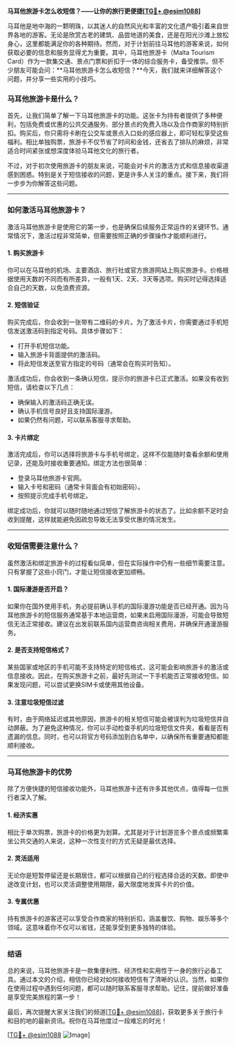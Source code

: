 **马耳他旅游卡怎么收短信？——让你的旅行更便捷[[TG💪+ @esim1088](https://t.me/s/esim1088)]**

马耳他是地中海的一颗明珠，以其迷人的自然风光和丰富的文化遗产吸引着来自世界各地的游客。无论是欣赏古老的建筑、品尝地道的美食，还是在阳光沙滩上放松身心，这里都能满足你的各种期待。然而，对于计划前往马耳他的游客来说，如何获取必要的信息和服务显得尤为重要。其中，马耳他旅游卡（Malta Tourism Card）作为一款集交通、景点门票和折扣于一体的综合服务卡，备受推崇。但不少朋友可能会问：**马耳他旅游卡怎么收短信？**今天，我们就来详细解答这个问题，并分享一些实用的小技巧。

### 马耳他旅游卡是什么？

首先，让我们简单了解一下马耳他旅游卡的功能。这张卡为持有者提供了多种便利，包括免费或优惠的公共交通服务、部分景点的免费入场以及合作商家的特别折扣。购买后，你只需将卡刷在公交车或景点入口处的感应器上，即可轻松享受这些福利。相比单独购票，旅游卡不仅节省了时间和金钱，还省去了排队的麻烦，非常适合时间紧张或想深度体验马耳他文化的旅行者。

不过，对于初次使用旅游卡的朋友来说，可能会对卡片的激活方式和信息接收渠道感到困惑。特别是关于短信接收的问题，更是许多人关注的重点。接下来，我们将一步步为你解答这些问题。

---

### 如何激活马耳他旅游卡？

激活马耳他旅游卡是使用它的第一步，也是确保后续服务正常运作的关键环节。通常情况下，激活过程非常简单，但需要按照正确的步骤操作才能顺利进行。

#### 1. 购买旅游卡
你可以在马耳他的机场、主要酒店、旅行社或官方旅游网站上购买旅游卡。价格根据使用天数的不同而有所差异，一般有1天、2天、3天等选项。购买时记得选择适合自己的天数，以免浪费资源。

#### 2. 短信验证
购买完成后，你会收到一张带有二维码的卡片。为了激活卡片，你需要通过手机短信发送激活码到指定号码。具体步骤如下：
- 打开手机短信功能。
- 输入旅游卡背面提供的激活码。
- 将此短信发送至官方指定的号码（通常会在购买时告知）。

激活成功后，你会收到一条确认短信，提示你的旅游卡已正式激活。如果没有收到短信，请检查以下几点：
- 确保输入的激活码正确无误。
- 确认手机信号良好且支持国际漫游。
- 如果仍然有问题，可以联系客服寻求帮助。

#### 3. 卡片绑定
激活完成后，你可以选择将旅游卡与手机号绑定，这样不仅能随时查看余额和使用记录，还能及时接收重要通知。绑定方法也很简单：
- 登录马耳他旅游卡官网。
- 输入卡号和密码（通常卡背面会有初始密码）。
- 按照提示完成手机号绑定。

绑定成功后，你就可以随时随地通过短信了解旅游卡的状态了。比如余额不足时会收到提醒，这样就能避免因疏忽导致无法享受优惠的情况发生。

---

### 收短信需要注意什么？

虽然激活和绑定旅游卡的过程看似简单，但在实际操作中仍有一些细节需要注意。只有掌握了这些小窍门，才能让短信接收更加顺畅。

#### 1. 国际漫游是否开启？
如果你在国外使用手机，务必提前确认手机的国际漫游功能是否已经开通。因为马耳他旅游卡的短信服务通常基于本地运营商，如果未启用国际漫游，可能会导致短信无法正常接收。建议在出发前联系国内运营商咨询相关费用，并确保开通漫游服务。

#### 2. 是否支持短信格式？
某些国家或地区的手机可能不支持特定的短信格式，这可能会影响旅游卡的激活或信息接收。因此，在购买旅游卡之前，最好先测试一下手机能否正常接收短信。如果发现问题，可以尝试更换SIM卡或使用其他设备。

#### 3. 注意垃圾短信过滤
有时，由于网络延迟或其他原因，旅游卡的相关短信可能会被误判为垃圾短信并自动屏蔽。为了避免这种情况，你可以手动检查手机的垃圾短信文件夹，看看是否有遗漏的信息。同时，也可以将官方号码添加到白名单中，以确保所有重要通知都能顺利接收。

---

### 马耳他旅游卡的优势

除了方便快捷的短信接收功能外，马耳他旅游卡还有许多其他优点，值得每一位旅行者深入了解。

#### 1. 经济实惠
相比于单次购票，旅游卡的价格更为划算。尤其是对于计划游览多个景点或频繁乘坐公共交通的人来说，这种一次性支付的方式无疑是最优选择。

#### 2. 灵活适用
无论你是短暂停留还是长期居住，都可以根据自己的行程选择合适的天数。即使中途改变计划，也可以灵活调整使用期限，最大限度地发挥卡片的价值。

#### 3. 专属优惠
持有旅游卡的游客还可以享受合作商家的特别折扣，涵盖餐饮、购物、娱乐等多个领域。这意味着你不仅可以省钱，还能享受到更多独特的体验。

---

### 结语

总的来说，马耳他旅游卡是一款集便利性、经济性和实用性于一身的旅行必备工具。通过本文的介绍，相信你已经对如何接收短信有了清晰的认识。当然，如果你在使用过程中遇到任何问题，都可以随时联系客服寻求帮助。记住，提前做好准备是享受完美旅程的第一步！

最后，再次提醒大家关注我们的频道[[TG💪+ @esim1088](https://t.me/s/esim1088)]，获取更多关于旅行卡和目的地的最新资讯。祝你在马耳他度过一段难忘的时光！

[[TG💪+ @esim1088](https://t.me/s/esim1088) ![Image](https://i.postimg.cc/4NQfJmqS/Snipaste-2025-05-13-00-14-12.png)]